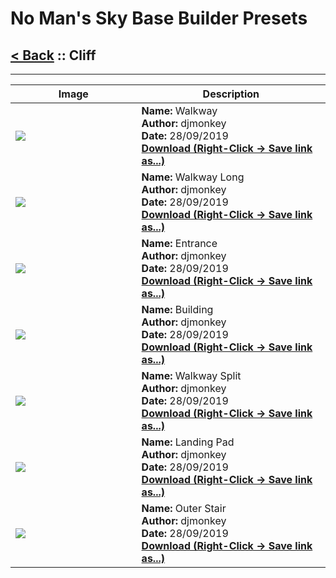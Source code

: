 # No Man's Sky Base Builder Presets  

## [< Back](https://charliebanks.github.io/nms-base-builder-presets/) :: Cliff

___


<table cellpadding="10">
<thead>
    <tr>
        <th>Image</th>
        <th>Description</th>
    </tr>
</thead>
<tbody>
    <tr>
            <td width="40%"><img src="https://raw.githubusercontent.com/charliebanks/nms-base-builder-presets/master/images/Cliff/djmonkey_Walkway.jpg"></td>
            <td valign="top" width="60%"><b>Name:</b> Walkway <br /> <b>Author:</b> djmonkey <br /><b>Date:</b> 28/09/2019 <br /> <b><a href="https://raw.githubusercontent.com/charliebanks/nms-base-builder-presets/master/Cliff/djmonkey_Walkway.json">Download (Right-Click -> Save link as...)</a></b></td>
        </tr><tr>
            <td width="40%"><img src="https://raw.githubusercontent.com/charliebanks/nms-base-builder-presets/master/images/Cliff/djmonkey_WalkwayLong.jpg"></td>
            <td valign="top" width="60%"><b>Name:</b> Walkway Long <br /> <b>Author:</b> djmonkey <br /><b>Date:</b> 28/09/2019 <br /> <b><a href="https://raw.githubusercontent.com/charliebanks/nms-base-builder-presets/master/Cliff/djmonkey_WalkwayLong.json">Download (Right-Click -> Save link as...)</a></b></td>
        </tr><tr>
            <td width="40%"><img src="https://raw.githubusercontent.com/charliebanks/nms-base-builder-presets/master/images/Cliff/djmonkey_Entrance.jpg"></td>
            <td valign="top" width="60%"><b>Name:</b> Entrance <br /> <b>Author:</b> djmonkey <br /><b>Date:</b> 28/09/2019 <br /> <b><a href="https://raw.githubusercontent.com/charliebanks/nms-base-builder-presets/master/Cliff/djmonkey_Entrance.json">Download (Right-Click -> Save link as...)</a></b></td>
        </tr><tr>
            <td width="40%"><img src="https://raw.githubusercontent.com/charliebanks/nms-base-builder-presets/master/images/Cliff/djmonkey_Building.jpg"></td>
            <td valign="top" width="60%"><b>Name:</b> Building <br /> <b>Author:</b> djmonkey <br /><b>Date:</b> 28/09/2019 <br /> <b><a href="https://raw.githubusercontent.com/charliebanks/nms-base-builder-presets/master/Cliff/djmonkey_Building.json">Download (Right-Click -> Save link as...)</a></b></td>
        </tr><tr>
            <td width="40%"><img src="https://raw.githubusercontent.com/charliebanks/nms-base-builder-presets/master/images/Cliff/djmonkey_WalkwaySplit.jpg"></td>
            <td valign="top" width="60%"><b>Name:</b> Walkway Split <br /> <b>Author:</b> djmonkey <br /><b>Date:</b> 28/09/2019 <br /> <b><a href="https://raw.githubusercontent.com/charliebanks/nms-base-builder-presets/master/Cliff/djmonkey_WalkwaySplit.json">Download (Right-Click -> Save link as...)</a></b></td>
        </tr><tr>
            <td width="40%"><img src="https://raw.githubusercontent.com/charliebanks/nms-base-builder-presets/master/images/Cliff/djmonkey_LandingPad.jpg"></td>
            <td valign="top" width="60%"><b>Name:</b> Landing Pad <br /> <b>Author:</b> djmonkey <br /><b>Date:</b> 28/09/2019 <br /> <b><a href="https://raw.githubusercontent.com/charliebanks/nms-base-builder-presets/master/Cliff/djmonkey_LandingPad.json">Download (Right-Click -> Save link as...)</a></b></td>
        </tr><tr>
            <td width="40%"><img src="https://raw.githubusercontent.com/charliebanks/nms-base-builder-presets/master/images/Cliff/djmonkey_OuterStair.jpg"></td>
            <td valign="top" width="60%"><b>Name:</b> Outer Stair <br /> <b>Author:</b> djmonkey <br /><b>Date:</b> 28/09/2019 <br /> <b><a href="https://raw.githubusercontent.com/charliebanks/nms-base-builder-presets/master/Cliff/djmonkey_OuterStair.json">Download (Right-Click -> Save link as...)</a></b></td>
        </tr>
</tbody>
</table>
    